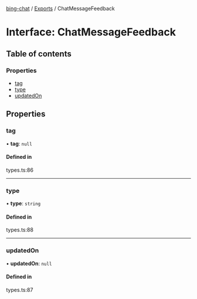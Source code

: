 [bing-chat](../readme.md) / [Exports](../modules.md) / ChatMessageFeedback

# Interface: ChatMessageFeedback

## Table of contents

### Properties

- [tag](ChatMessageFeedback.md#tag)
- [type](ChatMessageFeedback.md#type)
- [updatedOn](ChatMessageFeedback.md#updatedon)

## Properties

### tag

• **tag**: ``null``

#### Defined in

types.ts:86

___

### type

• **type**: `string`

#### Defined in

types.ts:88

___

### updatedOn

• **updatedOn**: ``null``

#### Defined in

types.ts:87
